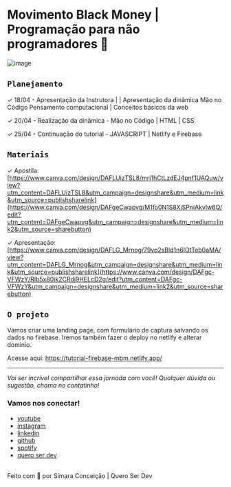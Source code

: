# Movimento Black Money | Programação para não programadores 🚀 

![image](https://media2.giphy.com/media/D567hs4Dex0GEnAKOY/giphy.gif)

## `Planejamento`

✓		18/04 - Apresentação da Instrutora | | Apresentação da dinâmica Mão no Código Pensamento computacional | Conceitos básicos da web 

✓		20/04 -  Realização da dinâmica - Mão no Código | HTML | CSS

✓		25/04	-  Continuação do tutorial -  JAVASCRIPT | Netlify e Firebase

## `Materiais`

✓		Apostila: [https://www.canva.com/design/DAFLUizTSL8/mrj1hCtLzdEJ4pnf1UAQuw/view?utm_content=DAFLUizTSL8&utm_campaign=designshare&utm_medium=link&utm_source=publishsharelink](https://www.canva.com/design/DAFgeCwapvg/M1fo0N1S8XjSPniAkvlw6Q/edit?utm_content=DAFgeCwapvg&utm_campaign=designshare&utm_medium=link2&utm_source=sharebutton)


✓		Apresentação: [https://www.canva.com/design/DAFLG_Mrnog/79vo2sBld1n6IOtTeb0aMA/view?utm_content=DAFLG_Mrnog&utm_campaign=designshare&utm_medium=link&utm_source=publishsharelink](https://www.canva.com/design/DAFgc-VFWzY/Rlb5x80ik2CRdj9HELcD2g/edit?utm_content=DAFgc-VFWzY&utm_campaign=designshare&utm_medium=link2&utm_source=sharebutton)

## `O projeto`

Vamos criar uma landing page, com formulário de captura salvando os dados no firebase.
Iremos também fazer o deploy no netlify e alterar dominio.

Acesse aqui: https://tutorial-firebase-mbm.netlify.app/

---

_Vai ser incrível compartilhar essa jornada com você! Qualquer dúvida ou sugestão, chama no contatinho!_

### Vamos nos conectar!

- [youtube](https://www.youtube.com/queroserdev)
- [instagram](https://www.instagram.com/simara_conceicao)
- [linkedin](https://www.linkedin.com/in/simaraconceicao/)
- [github](https://github.com/simaraconceicao)
- [spotify](https://open.spotify.com/show/59vCz4TY6tPHXW26qJknh3)
- [quero ser dev](https://queroserdev.com)

<br>
Feito com 💜 por Simara Conceição | Quero Ser Dev
